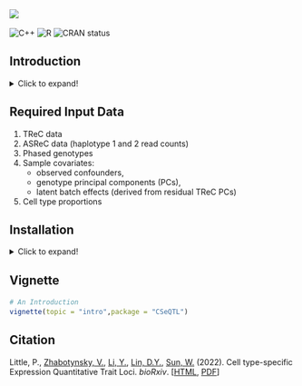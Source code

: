 <div align="left">
<a href=""><img src="https://img.shields.io/badge/R-%23276DC3.svg?style=square&logo=r&logoColor=pink&label=CSeQTL" height="80" /></a>
</div>

<!-- badges: start -->
![C++](https://img.shields.io/badge/C++-%2300599C.svg?style=square&logo=c%2B%2B&logoColor=gold)
![R](https://img.shields.io/badge/R-%23276DC3.svg?style=square&logo=r&logoColor=pink)
![CRAN status](https://www.r-pkg.org/badges/version/CSeQTL)
<!-- badges: end -->

## Introduction

<details>
<summary>Click to expand!</summary>

Expression quantitative trait loci (eQTL) mapping is the search 
for genomic loci associated with gene expression. Traditional 
methods perform eQTL mapping on bulk tissue gene expression 
without accounting for the underlying sources of gene expression 
per cell type. Attempts to perform ``cell type-aware'' eQTL 
mapping commonly use linear models that transform the gene 
expression while adjusting for the genotype, a proposed measure 
for cell type prevalence (e.g. a marker gene's expression), and 
their interaction and proceed to perform hypothesis testing.

Our R package performs cell type-specific eQTL mapping on bulk 
RNA-sequencing samples by jointly modeling total read count (TReC) 
and allele-specific read count (ASReC). Our method, **CSeQTL**, 
introduces novel features and fully extends **TReCASE** 
[[HTML](https://www.ncbi.nlm.nih.gov/pmc/articles/PMC3218220/), 
[PDF](https://www.ncbi.nlm.nih.gov/pmc/articles/PMC3218220/pdf/nihms-307768.pdf), 
[Software](https://github.com/Sun-lab/asSeq)] and **pTReCASE** 
[[HTML](https://www.ncbi.nlm.nih.gov/pmc/articles/PMC7410098/), 
[PDF](https://www.ncbi.nlm.nih.gov/pmc/articles/PMC7410098/pdf/nihms-1028292.pdf), 
[Software](https://github.com/Sun-lab/pTReCASE)] methodologies.

<p align="center">
<img src="images/ex_CSeQTL_reads.png" width="50%" />
<p align="center"><em>Example of total read counts and allele-specific or haplotype read counts.</em></p>
</p>

</details>

## Required Input Data

1. TReC data
2. ASReC data (haplotype 1 and 2 read counts)
3. Phased genotypes
4. Sample covariates: 
	 * observed confounders, 
	 * genotype principal components (PCs),
	 * latent batch effects (derived from residual TReC PCs)
5. Cell type proportions

## Installation

<details>
<summary>Click to expand!</summary>

```R
req_packs = c("devtools","Rcpp","RcppArmadillo",
	"smarter","CSeQTL")
all_packs = as.character(installed.packages()[,1])
rerun = 0
build_vign = ifelse(Sys.getenv("RSTUDIO_PANDOC") == "",FALSE,TRUE)

for(pack in req_packs){
	if( pack %in% all_packs ){
		library(package = pack,character.only = TRUE)
		next
	}
	
	bb = NULL
	if( pack %in% c("smartr","CSeQTL") ){
		repo = sprintf("pllittle/%s",pack)
		bb = tryCatch(devtools::install_github(repo = repo,
			build_vignettes = build_vign,
			dependencies = TRUE),
			error = function(ee){"error"})
	} else {
		bb = tryCatch(install.packages(pkgs = pack,
			dependencies = TRUE),
			error = function(ee){"error"})
	}
	
	if( !is.null(bb) && bb == "error" )
		stop(sprintf("Error for package = %s",pack))
	rerun = 1
}

if( rerun == 1 ) stop("Re-run above code")
```

</details>

## Vignette

```R
# An Introduction
vignette(topic = "intro",package = "CSeQTL")
```

## Citation
Little, P., [Zhabotynsky, V.](https://github.com/yaceya), 
[Li, Y.](https://github.com/yunliUNC), 
[Lin, D.Y.](https://sph.unc.edu/adv_profile/danyu-lin-phd/), 
[Sun, W.](https://github.com/sunway1999) (2022). Cell 
type-specific Expression Quantitative Trait Loci. *bioRxiv*. 
[[HTML](https://www.biorxiv.org/content/10.1101/2022.03.31.486605v1), 
[PDF](https://www.biorxiv.org/content/10.1101/2022.03.31.486605v1.full.pdf)]



